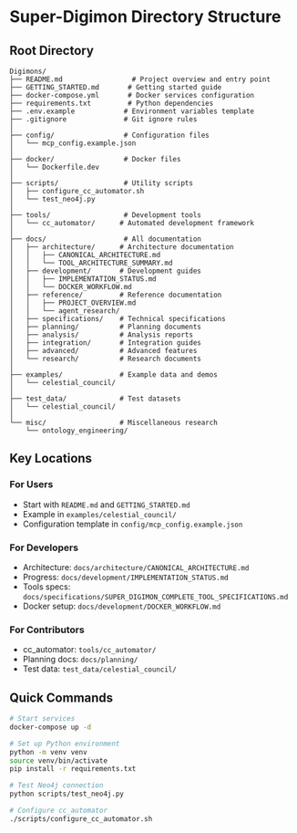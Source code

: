 # Super-Digimon Directory Structure

## Root Directory
```
Digimons/
├── README.md                 # Project overview and entry point
├── GETTING_STARTED.md       # Getting started guide
├── docker-compose.yml       # Docker services configuration
├── requirements.txt         # Python dependencies
├── .env.example            # Environment variables template
├── .gitignore              # Git ignore rules
│
├── config/                 # Configuration files
│   └── mcp_config.example.json
│
├── docker/                 # Docker files
│   └── Dockerfile.dev
│
├── scripts/                # Utility scripts
│   ├── configure_cc_automator.sh
│   └── test_neo4j.py
│
├── tools/                  # Development tools
│   └── cc_automator/      # Automated development framework
│
├── docs/                   # All documentation
│   ├── architecture/      # Architecture documentation
│   │   ├── CANONICAL_ARCHITECTURE.md
│   │   └── TOOL_ARCHITECTURE_SUMMARY.md
│   ├── development/       # Development guides
│   │   ├── IMPLEMENTATION_STATUS.md
│   │   └── DOCKER_WORKFLOW.md
│   ├── reference/         # Reference documentation
│   │   ├── PROJECT_OVERVIEW.md
│   │   └── agent_research/
│   ├── specifications/    # Technical specifications
│   ├── planning/          # Planning documents
│   ├── analysis/          # Analysis reports
│   ├── integration/       # Integration guides
│   ├── advanced/          # Advanced features
│   └── research/          # Research documents
│
├── examples/              # Example data and demos
│   └── celestial_council/
│
├── test_data/             # Test datasets
│   └── celestial_council/
│
└── misc/                  # Miscellaneous research
    └── ontology_engineering/
```

## Key Locations

### For Users
- Start with `README.md` and `GETTING_STARTED.md`
- Example in `examples/celestial_council/`
- Configuration template in `config/mcp_config.example.json`

### For Developers  
- Architecture: `docs/architecture/CANONICAL_ARCHITECTURE.md`
- Progress: `docs/development/IMPLEMENTATION_STATUS.md`
- Tools specs: `docs/specifications/SUPER_DIGIMON_COMPLETE_TOOL_SPECIFICATIONS.md`
- Docker setup: `docs/development/DOCKER_WORKFLOW.md`

### For Contributors
- cc_automator: `tools/cc_automator/`
- Planning docs: `docs/planning/`
- Test data: `test_data/celestial_council/`

## Quick Commands

```bash
# Start services
docker-compose up -d

# Set up Python environment
python -m venv venv
source venv/bin/activate
pip install -r requirements.txt

# Test Neo4j connection
python scripts/test_neo4j.py

# Configure cc_automator
./scripts/configure_cc_automator.sh
```